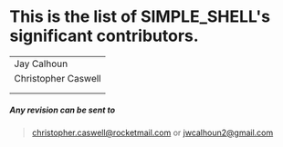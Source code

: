 # This is the list of SIMPLE_SHELL's significant contributors.

|       |
|-------------------|
|Jay Calhoun        |
|Christopher Caswell|
|                   |
|       |


##### Any revision can be sent to
>christopher.caswell@rocketmail.com
>  or
>jwcalhoun2@gmail.com